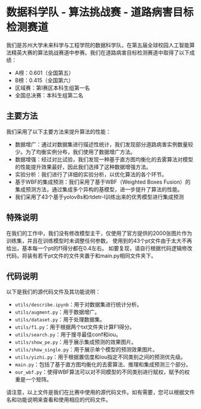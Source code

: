 # 数据科学队 - 算法挑战赛 - 道路病害目标检测赛道

我们是苏州大学未来科学与工程学院的数据科学队，在第五届全球校园人工智能算法精英大赛的算法挑战赛道中参赛。我们在道路病害目标检测赛道中取得了以下成绩：

- A榜：0.601（全国第五）
- B榜：0.415（全国第六）
- 区域赛：第Ⅰ赛区本科生组第一名
- 全国总决赛：本科生组第二名

## 主要方法

我们采用了以下主要方法来提升算法的性能：

- 数据增广：通过对数据集进行描述性统计，我们发现部分道路病害实例数量较少。为了均衡实例分布，我们使用了数据增广方法。
- 数据增强：经过对比试验，我们发现一种基于直方图均衡化的去雾算法对模型的性能提升效果最好，因此我们选择了这种数据增强方法。
- 实验分析：我们进行了详细的实验分析，以优化算法的各个环节。
- 基于WBF的集成预测：我们采用了基于WBF（Weighted Boxes Fusion）的集成预测方法，通过集成多个异构的基模型，进一步提升了算法的性能。
- 我们采用了43个基于yolov8s和rtdetr-l训练出来的优秀模型进行集成预测

## 特殊说明

在我们的工作中，我们没有修改模型主干，仅使用了官方提供的2000张图片作为训练集，并且在训练模型时未调整任何参数。
使用到的43个pt文件由于太大不再给出，基本每一个pt的f1得分都在0.4左右。
如要复现，请自行根据代码逻辑修改代码，将装有若干pt文件的文件夹置于和main.py相同文件夹下。

## 代码说明

以下是我们的源代码文件及其功能说明：

- `utils/describe.ipynb`：用于对数据集进行统计分析。
- `utils/augment.py`：用于数据增广。
- `utils/dataset.py`：用于处理数据集。
- `utils/f1.py`：用于根据两个txt文件夹计算F1得分。
- `utils/search.py`：用于搜寻最佳conf和iou。
- `utils/show_pe.py`：用于展示集成预测的效果图片。
- `utils/show_single.py`：用于展示单个模型的预测效果图片。
- `utils/yizhi.py`：用于根据置信度和iou指定不同类别之间的预测优先级。
- `main.py`：包括了基于直方图均衡化的去雾算法、推理和集成预测三个部分。
- `our_wbf.py`：使得WBF算法可以对不同模型的不同类别进行赋权，赋予的权重是一个矩阵。

请注意，以上文件是我们在比赛中使用的源代码文件。如有需要，您可以根据文件名和功能说明来查看和使用相应的代码文件。


